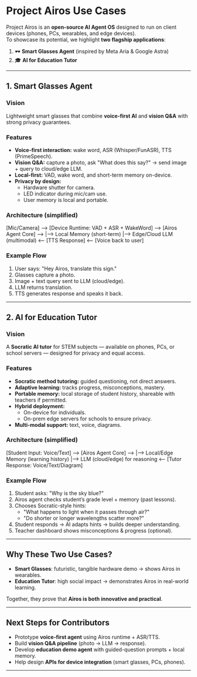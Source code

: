 # Project Airos Use Cases

Project Airos is an **open-source AI Agent OS** designed to run on client devices (phones, PCs, wearables, and edge devices).  
To showcase its potential, we highlight **two flagship applications**:

1. 🕶️ **Smart Glasses Agent** (inspired by Meta Aria & Google Astra)  
2. 🎓 **AI for Education Tutor**  

---

## 1. Smart Glasses Agent

### Vision
Lightweight smart glasses that combine **voice-first AI** and **vision Q&A** with strong privacy guarantees.

### Features
- **Voice-first interaction:** wake word, ASR (Whisper/FunASR), TTS (PrimeSpeech).  
- **Vision Q&A:** capture a photo, ask "What does this say?" → send image + query to cloud/edge LLM.  
- **Local-first:** VAD, wake word, and short-term memory on-device.  
- **Privacy by design:**  
  - Hardware shutter for camera.  
  - LED indicator during mic/cam use.  
  - User memory is local and portable.

### Architecture (simplified)
[Mic/Camera] --> [Device Runtime: VAD + ASR + WakeWord] --> [Airos Agent Core] -->
|--> Local Memory (short-term)
|--> Edge/Cloud LLM (multimodal)
<-- [TTS Response] <-- [Voice back to user]


### Example Flow
1. User says: "Hey Airos, translate this sign."  
2. Glasses capture a photo.  
3. Image + text query sent to LLM (cloud/edge).  
4. LLM returns translation.  
5. TTS generates response and speaks it back.  

---

## 2. AI for Education Tutor

### Vision
A **Socratic AI tutor** for STEM subjects — available on phones, PCs, or school servers — designed for privacy and equal access.

### Features
- **Socratic method tutoring:** guided questioning, not direct answers.  
- **Adaptive learning:** tracks progress, misconceptions, mastery.  
- **Portable memory:** local storage of student history, shareable with teachers if permitted.  
- **Hybrid deployment:**  
  - On-device for individuals.  
  - On-prem edge servers for schools to ensure privacy.  
- **Multi-modal support:** text, voice, diagrams.

### Architecture (simplified)
[Student Input: Voice/Text] --> [Airos Agent Core] -->
|--> Local/Edge Memory (learning history)
|--> LLM (cloud/edge) for reasoning
<-- [Tutor Response: Voice/Text/Diagram]

### Example Flow
1. Student asks: "Why is the sky blue?"  
2. Airos agent checks student’s grade level + memory (past lessons).  
3. Chooses Socratic-style hints:  
   - "What happens to light when it passes through air?"  
   - "Do shorter or longer wavelengths scatter more?"  
4. Student responds → AI adapts hints → builds deeper understanding.  
5. Teacher dashboard shows misconceptions & progress (optional).  

---

## Why These Two Use Cases?

- **Smart Glasses**: futuristic, tangible hardware demo → shows Airos in wearables.  
- **Education Tutor**: high social impact → demonstrates Airos in real-world learning.  

Together, they prove that **Airos is both innovative and practical**.

---

## Next Steps for Contributors

- Prototype **voice-first agent** using Airos runtime + ASR/TTS.  
- Build **vision Q&A pipeline** (photo → LLM → response).  
- Develop **education demo agent** with guided-question prompts + local memory.  
- Help design **APIs for device integration** (smart glasses, PCs, phones).  

---

